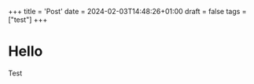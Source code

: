 +++
title = 'Post'
date = 2024-02-03T14:48:26+01:00
draft = false
tags = ["test"]
+++

# Hello

Test


